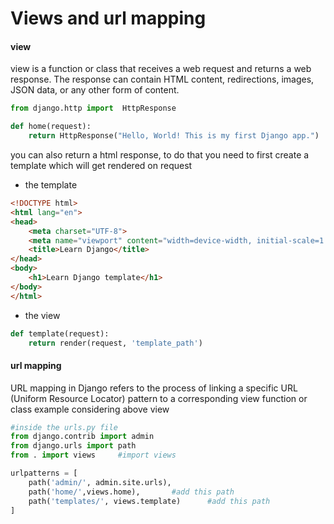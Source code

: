 # Views and url mapping

#### view
view is a function or class that receives a web request and returns a web response. The response can contain HTML content, redirections, images, JSON data, or any other form of content.
```python
from django.http import  HttpResponse

def home(request):
    return HttpResponse("Hello, World! This is my first Django app.")
```

you can also return a html response, to do that you need to first create a template which will get rendered on request
- the template
```html
<!DOCTYPE html>
<html lang="en">
<head>
    <meta charset="UTF-8">
    <meta name="viewport" content="width=device-width, initial-scale=1.0">
    <title>Learn Django</title>
</head>
<body>
    <h1>Learn Django template</h1>
</body>
</html>
```

- the view
```python
def template(request):
    return render(request, 'template_path')
```

#### url mapping
URL mapping in Django refers to the process of linking a specific URL (Uniform Resource Locator) pattern to a corresponding view function or class
example considering above view
```python
#inside the urls.py file 
from django.contrib import admin
from django.urls import path
from . import views     #import views

urlpatterns = [
    path('admin/', admin.site.urls),
    path('home/',views.home),       #add this path
    path('templates/', views.template)      #add this path
]
```